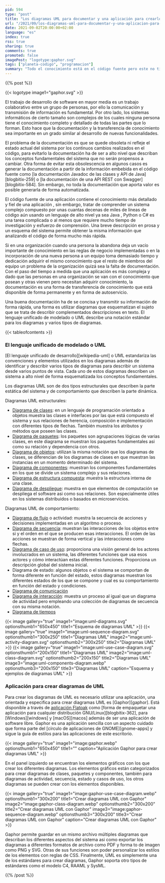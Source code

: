 ```yaml
---
pid: 594
type: "post"
title: "Los diagramas UML para documentar y una aplicación para crearlos"
url: "/2021/09/los-diagramas-uml-para-documentar-y-una-aplicacion-para-crearlos/"
date: 2021-09-02T20:00:00+02:00
language: "es"
index: true
rss: true
sharing: true
comments: true
promoted: false
imagePost: "logotype:gaphor.svg"
tags: ["planeta-codigo", "programacion"]
summary: "Todo el conocimiento está en el código fuente pero este no tiene una forma de fácil y rápida comprensión a alto nivel, para comprender un sistema es necesario una forma de documentación que muestre los detalles importantes de los que se compone el sistema. El lenguaje unificado de desarrollo o UML permite describir un sistema utilizando diferentes diagramas específicos para mostrar diferentes aspectos del sistema. Gaphor es una aplicación de software libre disponible para diferentes sistemas operativos que permite crear y exportar a imágenes los diferentes diagramas."
---
```


{{% post %}}

{{< logotype image1="gaphor.svg" >}}

El trabajo de desarrollo de software en mayor media es un trabajo colaborativo entre un grupo de personas, por ello la comunicación y transmisión de información es fundamental. Por otro lado, los sistemas informáticos de cierto tamaño son complejos de los cuales ninguna persona tiene el conocimiento completo y detallado de todas las partes que lo forman. Esto hace que la documentación y la transferencia de conocimiento sea importante en un grado similar al desarrollo de nuevas funcionalidades.

El problema de la documentación es que se quede obsoleta ni refleje el estado actual del sistema por los continuos cambios realizados en el código, para evitarlo la documentación ha de ser a alto nivel que describan los conceptos fundamentales del sistema que no serán propensos a cambiar. Otra forma de evitar esta obsolescencia en algunos casos es generar la documentación a partir de la información embebida en el código fuente como [la documentación Javadoc de las clases y API de Java][blogbitix-259] o [la documentación de una API REST con Swagger][blogbitix-584]. Sin embargo, no toda la documentación que aporta valor es posible generarla de forma automatizada.

El código fuente de una aplicación contiene el conocimiento más detallado y fiel de una aplicación , sin embargo, tratar de comprender un sistema complejo compuesto por unas cuantas decenas de miles de líneas de código aún usando un lenguaje de alto nivel ya sea Java , Python o C# es una tarea complicada o al menos que requiere mucho tiempo de investigación y esfuerzo de comprensión. Una breve descripción en prosa y un esquema del sistema permite obtener la misma información que analizando el código de forma mucho más rápida.

Si en una organización cuando una persona la abandona deja un vacío importante de conocimiento en las reglas de negocio implementadas o en la incorporación de una nueva persona a un equipo toma demasiado tiempo y dedicación adquirir el mismo conocimiento que el resto de miembros del equipo un problema de la organización quizá sea la falta de documentación. Con el paso del tiempo a medida que una aplicación es más compleja y dado que las personas en una organización se van con el conocimiento que posean y otras vienen pero necesitan adquirir conocimiento, la documentación es una forma de transferencia de conocimiento que está disponible de forma permanente y en forma de autoservicio.

Una buena documentación ha de se concisa y transmitir su información de forma rápida, una forma es utilizar diagramas que esquematizan el sujeto que se trata de describir complementados descripciones en texto. El lenguaje unificado de modelado o UML describe una notación estándar para los diagramas y varios tipos de diagramas.

{{< tableofcontents >}}

### El lenguaje unificado de modelado o UML

[El lenguaje unificado de desarrollo][wikipedia-uml] o UML estandariza las convenciones y elementos utilizados en los diagramas además de identificar y describir varios tipos de diagramas para describir un sistema desde varios puntos de vista. Cada uno de estos diagramas describen un sistema a alto nivel de forma esquematizada los conceptos fundamentales.

Los diagramas UML son de dos tipos estructurales que describen la parte estática del sistema y de comportamiento que describen la parte dinámica. 

Diagramas UML estructurales:

* [Diagrama de clases](https://es.wikipedia.org/wiki/Diagrama_de_clases): en un lenguaje de programación orientado a objetos muestra las clases e interfaces por las que está compuesto el sistema y sus relaciones de herencia, composición e implementación con diferentes tipos de flechas. También muestra los atributos y métodos que poseen las clases.
* [Diagrama de paquetes](https://es.wikipedia.org/wiki/Diagrama_de_paquetes): los paquetes son agrupaciones lógicas de varias clases, en este diagrama se muestran los paquetes fundamentales asi como su relación y dependencia con otros.
* [Diagrama de objetos](https://es.wikipedia.org/wiki/Diagrama_de_objetos): utilizan la misma notación que los diagramas de clases, se diferencian de los diagramas de clases en que muestran las instancias en un momento determinado del sistema.
* [Diagrama de componentes](https://es.wikipedia.org/wiki/Diagrama_de_componentes): muestran los componentes fundamentales en los que se divide un sistema complejo y sus relaciones.
* [Diagrama de estructura compuesta](https://es.wikipedia.org/wiki/Diagrama_de_estructura_compuesta): muestra la estructura interna de una clase.
* [Diagrama de despliegue](https://es.wikipedia.org/wiki/Diagrama_de_despliegue): muestra en que elementos de computación se despliega el software asi como sus relaciones. Son especialmente útiles en los sistemas distribuidos o basados en microservicios.
  
Diagramas UML de comportamiento:

* [Diagrama de flujo](https://es.wikipedia.org/wiki/Diagrama_de_flujo) o actividad: muestra la secuencia de acciones y decisiones implementadas en un algoritmo o proceso.
* [Diagrama de secuencia](https://es.wikipedia.org/wiki/Diagrama_de_secuencia): muestran las interacciones de los objetos entre si y el orden en el que se producen esas interacciones. El orden de las acciones se muestran de forma vertical y las interacciones como flechas.
* [Diagrama de caso de uso](https://es.wikipedia.org/wiki/Diagrama_de_casos_de_uso): proporciona una visión general de los actores involucrados en un sistema, las diferentes funciones que usa esos actores y cómo interactúan estas diferentes funciones. Proporciona un descripción global del sistema inicial.
* Diagrama de estado: algunos objetos o el sistema se comportan de forma diferente en función del estado, estos diagramas muestran los diferentes estados de los que se compone y cual es su comportamiento en función del estado y condiciones.
* [Diagrama de comunicación](https://es.wikipedia.org/wiki/Diagrama_de_comunicaci%C3%B3n)
* [Diagrama de interacción](https://es.wikipedia.org/wiki/Diagrama_global_de_interacciones): muestra un proceso al igual que un diagrama de actividad pero empleando una colección de diagramas de secuencia con su misma notación.
* [Diagrama de tiempos](https://es.wikipedia.org/wiki/Diagrama_de_tiempos)

{{< image
    gallery="true"
    image1="image:uml-diagrams.svg" optionsthumb1="650x450" title1="Esquema de diagramas UML" >}}
{{< image
    gallery="true"
    image1="image:uml-sequence-diagram.svg" optionsthumb1="300x250" title1="Diagramas UML"
    image2="image:uml-activity-diagram.svg" optionsthumb2="300x250" title2="Diagramas UML" >}}
{{< image
    gallery="true"
    image1="image:uml-use-case-diagram.svg" optionsthumb1="200x150" title1="Diagramas UML"
    image2="image:uml-class-diagram.svg" optionsthumb2="200x150" title2="Diagramas UML"
    image3="image:uml-components-diagram.webp" optionsthumb3="200x150" title3="Diagramas UML"
    caption="Esquema y ejemplos de diagramas UML" >}}

### Aplicación para crear diagramas de UML

Para crear los diagramas de UML es necesario utilizar una aplicación, una orientada y especifica para crear diagramas UML es [Gaphor][gaphor]. Está disponible a través de [aplicación Flatpak](https://flathub.org/apps/details/org.gaphor.Gaphor) como [forma de empaquetar una aplicación para cualquier distribución GNU/Linux][blogbitix-362], para [Windows][windows] y [macOS][macos] además de ser una aplicación de software libre. Gaphor es una aplicación sencilla con un aspecto cuidado que forma parte del [círculo de aplicaciones de GNOME][gnome-apps] y sigue la guía de estilos para las aplicaciones de este escritorio.

{{< image
    gallery="true"
    image1="image:gaphor.webp" optionsthumb1="650x450" title1=""
    caption="Aplicación Gaphor para crear diagramas UML" >}}

En el panel izquierdo se encuentran los elementos gráficos con los que crear los diferentes diagramas. Los elementos gráficos están categorizados para crear diagramas de clases, paquetes y componentes, también para diagramas de actividad, secuencia, estado y casos de uso, los otros diagramas se pueden crear con los elementos disponibles.

{{< image
    gallery="true"
    image1="image:gaphor-use-case-diagram.webp" optionsthumb1="300x200" title1="Crear diagramas UML con Gaphor"
    image2="image:gaphor-class-diagram.webp" optionsthumb2="300x200" title2="Crear diagramas UML con Gaphor"
    image3="image:gaphor-sequence-diagram.webp" optionsthumb3="300x200" title3="Crear diagramas UML con Gaphor"
    caption="Crear diagramas UML con Gaphor" >}}

Gaphor permite guardar en un mismo archivo múltiples diagramas que describan los diferentes aspectos del sistema asi como exportar los diagramas a diferentes formatos de archivo como PDF y forma to de imagen como PNG y SVG. Otras de sus funciones son poder personalizar los estilos de los elementos con reglas de CSS. Finalmente, UML es simplemente una de los estándares para crear diagramas, Gaphor soporta otro tipos de estándares como el modelo C4, RAAML y SysML.

{{% /post %}}

